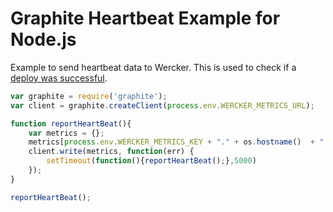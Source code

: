 # Graphite Heartbeat Example for Node.js

Example to send heartbeat data to Wercker. This is used to check if a [deploy was successful](deployment#post-deploy-metrics-test).


``` javascript
var graphite = require('graphite');
var client = graphite.createClient(process.env.WERCKER_METRICS_URL);

function reportHeartBeat(){
    var metrics = {};
    metrics[process.env.WERCKER_METRICS_KEY + "." + os.hostname()  + ".heartbeat"] =  1;
    client.write(metrics, function(err) {
        setTimeout(function(){reportHeartBeat();},5000)
    });
}

reportHeartBeat();
```
